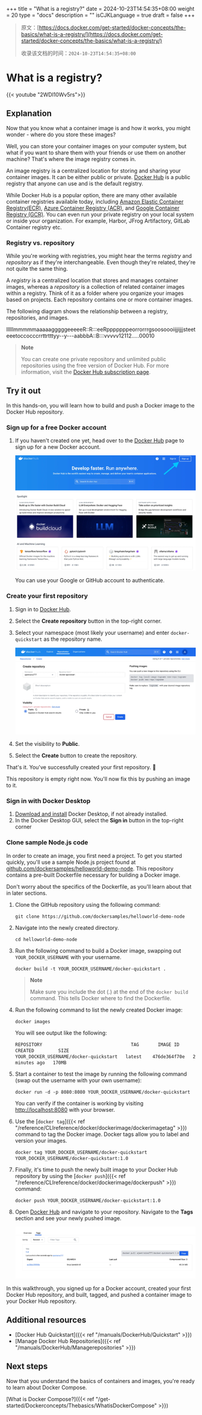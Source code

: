 +++
title = "What is a registry?"
date = 2024-10-23T14:54:35+08:00
weight = 20
type = "docs"
description = ""
isCJKLanguage = true
draft = false
+++

> 原文：[https://docs.docker.com/get-started/docker-concepts/the-basics/what-is-a-registry/](https://docs.docker.com/get-started/docker-concepts/the-basics/what-is-a-registry/)
>
> 收录该文档的时间：`2024-10-23T14:54:35+08:00`

# What is a registry?

{{< youtube "2WDl10Wv5rs">}}

## Explanation

Now that you know what a container image is and how it works, you might wonder - where do you store these images?

Well, you can store your container images on your computer system, but what if you want to share them with your friends or use them on another machine? That's where the image registry comes in.

An image registry is a centralized location for storing and sharing your container images. It can be either public or private. [Docker Hub](https://hub.docker.com/) is a public registry that anyone can use and is the default registry.

While Docker Hub is a popular option, there are many other available container registries available today, including [Amazon Elastic Container Registry(ECR)](https://aws.amazon.com/ecr/), [Azure Container Registry (ACR)](https://azure.microsoft.com/en-in/products/container-registry), and [Google Container Registry (GCR)](https://cloud.google.com/artifact-registry). You can even run your private registry on your local system or inside your organization. For example, Harbor, JFrog Artifactory, GitLab Container registry etc.

### Registry vs. repository

While you're working with registries, you might hear the terms *registry* and *repository* as if they're interchangeable. Even though they're related, they're not quite the same thing.

A *registry* is a centralized location that stores and manages container images, whereas a *repository* is a collection of related container images within a registry. Think of it as a folder where you organize your images based on projects. Each repository contains one or more container images.

The following diagram shows the relationship between a registry, repositories, and images.

IIIIImmmmmaaaaagggggeeeeeR::R:::eeRpppppppeorrorrrgsoosoooiijjijjjsteeteeetoccocccrrttrtttyy--y---aabbbA::B:::vvvvv12112.....00010

> **Note**
>
> You can create one private repository and unlimited public repositories using the free version of Docker Hub. For more information, visit the [Docker Hub subscription page](https://www.docker.com/pricing/).

## Try it out

In this hands-on, you will learn how to build and push a Docker image to the Docker Hub repository.

### Sign up for a free Docker account

1. If you haven't created one yet, head over to the [Docker Hub](https://hub.docker.com/) page to sign up for a new Docker account.

   ![Screenshot of the official Docker Hub page showing the Sign up page](Whatisaregistry_img/dockerhub-signup.webp)

   You can use your Google or GitHub account to authenticate.

### Create your first repository

1. Sign in to [Docker Hub](https://hub.docker.com/).

2. Select the **Create repository** button in the top-right corner.

3. Select your namespace (most likely your username) and enter `docker-quickstart` as the repository name.

   ![Screenshot of the Docker Hub page that shows how to create a public repository](Whatisaregistry_img/create-hub-repository.webp)

4. Set the visibility to **Public**.

5. Select the **Create** button to create the repository.

That's it. You've successfully created your first repository. 🎉

This repository is empty right now. You'll now fix this by pushing an image to it.

### Sign in with Docker Desktop

1. [Download and install](https://www.docker.com/products/docker-desktop/) Docker Desktop, if not already installed.
2. In the Docker Desktop GUI, select the **Sign in** button in the top-right corner

### Clone sample Node.js code

In order to create an image, you first need a project. To get you started quickly, you'll use a sample Node.js project found at [github.com/dockersamples/helloworld-demo-node](https://github.com/dockersamples/helloworld-demo-node). This repository contains a pre-built Dockerfile necessary for building a Docker image.

Don't worry about the specifics of the Dockerfile, as you'll learn about that in later sections.

1. Clone the GitHub repository using the following command:

   

   ```console
   git clone https://github.com/dockersamples/helloworld-demo-node
   ```

2. Navigate into the newly created directory.

   

   ```console
   cd helloworld-demo-node
   ```

3. Run the following command to build a Docker image, swapping out `YOUR_DOCKER_USERNAME` with your username.

   

   ```console
   docker build -t YOUR_DOCKER_USERNAME/docker-quickstart .
   ```

   > **Note**
   >
   > Make sure you include the dot (.) at the end of the `docker build` command. This tells Docker where to find the Dockerfile.

4. Run the following command to list the newly created Docker image:

   

   ```console
   docker images
   ```

   You will see output like the following:

   

   ```console
   REPOSITORY                                 TAG       IMAGE ID       CREATED         SIZE
   YOUR_DOCKER_USERNAME/docker-quickstart   latest    476de364f70e   2 minutes ago   170MB
   ```

5. Start a container to test the image by running the following command (swap out the username with your own username):

   

   ```console
   docker run -d -p 8080:8080 YOUR_DOCKER_USERNAME/docker-quickstart 
   ```

   You can verify if the container is working by visiting [http://localhost:8080](http://localhost:8080/) with your browser.

6. Use the [`docker tag`]({{< ref "/reference/CLIreference/docker/dockerimage/dockerimagetag" >}}) command to tag the Docker image. Docker tags allow you to label and version your images.

   

   ```console
   docker tag YOUR_DOCKER_USERNAME/docker-quickstart YOUR_DOCKER_USERNAME/docker-quickstart:1.0 
   ```

7. Finally, it's time to push the newly built image to your Docker Hub repository by using the [`docker push`]({{< ref "/reference/CLIreference/docker/dockerimage/dockerpush" >}}) command:

   

   ```console
   docker push YOUR_DOCKER_USERNAME/docker-quickstart:1.0
   ```

8. Open [Docker Hub](https://hub.docker.com/) and navigate to your repository. Navigate to the **Tags** section and see your newly pushed image.

   ![Screenshot of the Docker Hub page that displays the newly added image tag](Whatisaregistry_img/dockerhub-tags.webp)

In this walkthrough, you signed up for a Docker account, created your first Docker Hub repository, and built, tagged, and pushed a container image to your Docker Hub repository.

## Additional resources

- [Docker Hub Quickstart]({{< ref "/manuals/DockerHub/Quickstart" >}})
- [Manage Docker Hub Repositories]({{< ref "/manuals/DockerHub/Managerepositories" >}})

## Next steps

Now that you understand the basics of containers and images, you're ready to learn about Docker Compose.

[What is Docker Compose?]({{< ref "/get-started/Dockerconcepts/Thebasics/WhatisDockerCompose" >}})
